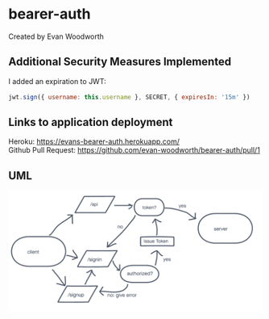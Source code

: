 # bearer-auth

Created by Evan Woodworth

## Additional Security Measures Implemented

I added an expiration to JWT:

```js
jwt.sign({ username: this.username }, SECRET, { expiresIn: '15m' })
```

## Links to application deployment

Heroku: https://evans-bearer-auth.herokuapp.com/  
Github Pull Request: https://github.com/evan-woodworth/bearer-auth/pull/1

## UML

![UML](./img/bearer-auth.png)